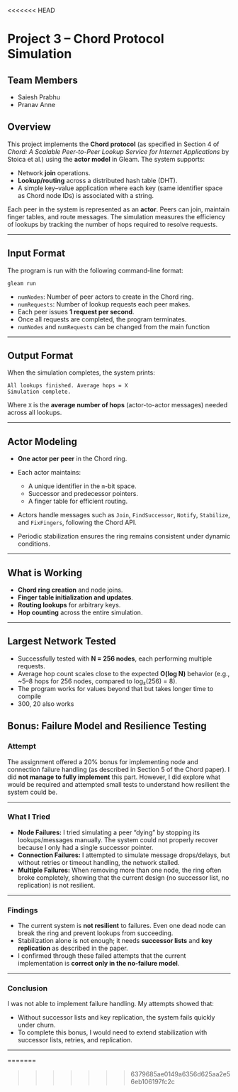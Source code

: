 
<<<<<<< HEAD
# Project 3 – Chord Protocol Simulation

## Team Members

* Saiesh Prabhu
* Pranav Anne

## Overview

This project implements the **Chord protocol** (as specified in Section 4 of *Chord: A Scalable Peer-to-Peer Lookup Service for Internet Applications* by Stoica et al.) using the **actor model** in Gleam.
The system supports:

* Network **join** operations.
* **Lookup/routing** across a distributed hash table (DHT).
* A simple key–value application where each key (same identifier space as Chord node IDs) is associated with a string.

Each peer in the system is represented as an **actor**. Peers can join, maintain finger tables, and route messages. The simulation measures the efficiency of lookups by tracking the number of hops required to resolve requests.

---

## Input Format

The program is run with the following command-line format:

```
gleam run
```

* `numNodes`: Number of peer actors to create in the Chord ring.
* `numRequests`: Number of lookup requests each peer makes.
* Each peer issues **1 request per second**.
* Once all requests are completed, the program terminates.
* `numNodes` and `numRequests` can be changed from the main function
---

## Output Format

When the simulation completes, the system prints:

```
All lookups finished. Average hops = X
Simulation complete.
```

Where `X` is the **average number of hops** (actor-to-actor messages) needed across all lookups.

---

## Actor Modeling

* **One actor per peer** in the Chord ring.
* Each actor maintains:

  * A unique identifier in the `m`-bit space.
  * Successor and predecessor pointers.
  * A finger table for efficient routing.
* Actors handle messages such as `Join`, `FindSuccessor`, `Notify`, `Stabilize`, and `FixFingers`, following the Chord API.
* Periodic stabilization ensures the ring remains consistent under dynamic conditions.

---

## What is Working

* **Chord ring creation** and node joins.
* **Finger table initialization and updates**.
* **Routing lookups** for arbitrary keys.
* **Hop counting** across the entire simulation.

---

## Largest Network Tested

* Successfully tested with **N = 256 nodes**, each performing multiple requests.
* Average hop count scales close to the expected **O(log N)** behavior (e.g., ~5–8 hops for 256 nodes, compared to log₂(256) = 8).
* The program works for values beyond that but takes longer time to compile
* 300, 20 also works


## Bonus: Failure Model and Resilience Testing

### Attempt

The assignment offered a 20% bonus for implementing node and connection failure handling (as described in Section 5 of the Chord paper). I did **not manage to fully implement** this part. However, I did explore what would be required and attempted small tests to understand how resilient the system could be.

---

### What I Tried

* **Node Failures:** I tried simulating a peer “dying” by stopping its lookups/messages manually. The system could not properly recover because I only had a single successor pointer.
* **Connection Failures:** I attempted to simulate message drops/delays, but without retries or timeout handling, the network stalled.
* **Multiple Failures:** When removing more than one node, the ring often broke completely, showing that the current design (no successor list, no replication) is not resilient.

---

### Findings

* The current system is **not resilient** to failures. Even one dead node can break the ring and prevent lookups from succeeding.
* Stabilization alone is not enough; it needs **successor lists** and **key replication** as described in the paper.
* I confirmed through these failed attempts that the current implementation is **correct only in the no-failure model**.

---

### Conclusion

I was not able to implement failure handling. My attempts showed that:

* Without successor lists and key replication, the system fails quickly under churn.
* To complete this bonus, I would need to extend stabilization with successor lists, retries, and replication.

---
=======

>>>>>>> 6379685ae0149a6356d625aa2e56eb106197fc2c
